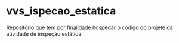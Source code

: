 # vvs_ispecao_estatica
Repositório que tem por finalidade hospedar o código do projete da atividade  de inspeção estática
